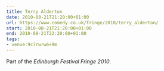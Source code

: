 ```yaml
---
title: Terry Alderton
date: 2010-08-21T21:20:00+01:00
url: https://www.comedy.co.uk/fringe/2010/terry_alderton/
start: 2010-08-21T21:20:00+01:00
end: 2010-08-21T22:20:00+01:00
tags:
- venue:9c7rwrw6+9m
---
```

Part of the _Edinburgh Festival Fringe 2010_.
